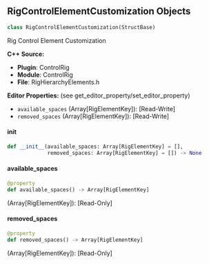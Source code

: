 ## RigControlElementCustomization Objects

```python
class RigControlElementCustomization(StructBase)
```

Rig Control Element Customization

**C++ Source:**

- **Plugin**: ControlRig
- **Module**: ControlRig
- **File**: RigHierarchyElements.h

**Editor Properties:** (see get_editor_property/set_editor_property)

- ``available_spaces`` (Array[RigElementKey]):  [Read-Write]
- ``removed_spaces`` (Array[RigElementKey]):  [Read-Write]

<a id="unreal.RigControlElementCustomization.__init__"></a>

#### __init__

```python
def __init__(available_spaces: Array[RigElementKey] = [],
             removed_spaces: Array[RigElementKey] = []) -> None
```

<a id="unreal.RigControlElementCustomization.available_spaces"></a>

#### available_spaces

```python
@property
def available_spaces() -> Array[RigElementKey]
```

(Array[RigElementKey]):  [Read-Only]

<a id="unreal.RigControlElementCustomization.removed_spaces"></a>

#### removed_spaces

```python
@property
def removed_spaces() -> Array[RigElementKey]
```

(Array[RigElementKey]):  [Read-Only]

<a id="unreal.RigControlValue"></a>